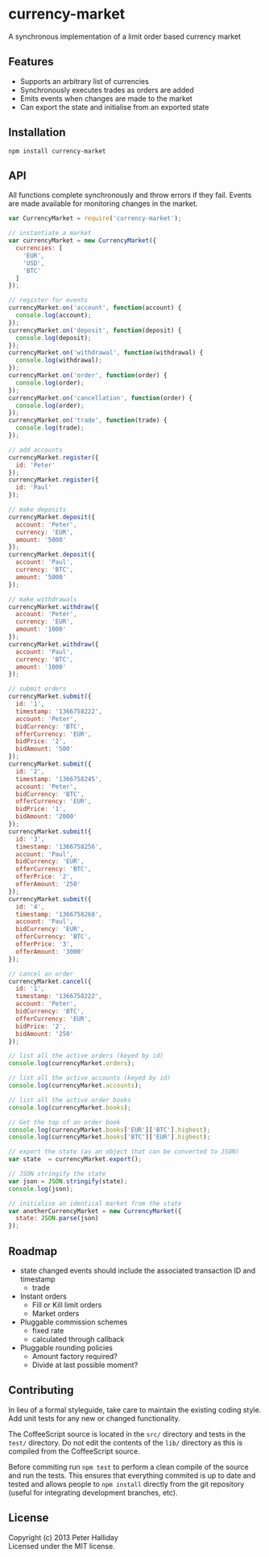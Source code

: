 currency-market
===============

A synchronous implementation of a limit order based currency market

## Features

- Supports an arbitrary list of currencies
- Synchronously executes trades as orders are added
- Emits events when changes are made to the market
- Can export the state and initialise from an exported state

## Installation

```
npm install currency-market
```

## API

All functions complete synchronously and throw errors if they fail.
Events are made available for monitoring changes in the market.

```javascript
var CurrencyMarket = require('currency-market');

// instantiate a market
var currencyMarket = new CurrencyMarket({
  currencies: [
    'EUR',
    'USD',
    'BTC'
  ]
});

// register for events
currencyMarket.on('account', function(account) {
  console.log(account);
});
currencyMarket.on('deposit', function(deposit) {
  console.log(deposit);
});
currencyMarket.on('withdrawal', function(withdrawal) {
  console.log(withdrawal);
});
currencyMarket.on('order', function(order) {
  console.log(order);
});
currencyMarket.on('cancellation', function(order) {
  console.log(order);
});
currencyMarket.on('trade', function(trade) {
  console.log(trade);
});

// add accounts
currencyMarket.register({
  id: 'Peter'
});
currencyMarket.register({
  id: 'Paul'
});

// make deposits
currencyMarket.deposit({
  account: 'Peter',
  currency: 'EUR',
  amount: '5000'
});
currencyMarket.deposit({
  account: 'Paul',
  currency: 'BTC',
  amount: '5000'
});

// make withdrawals
currencyMarket.withdraw({
  account: 'Peter',
  currency: 'EUR',
  amount: '1000'
});
currencyMarket.withdraw({
  account: 'Paul',
  currency: 'BTC',
  amount: '1000'
});

// submit orders
currencyMarket.submit({
  id: '1',
  timestamp: '1366758222',
  account: 'Peter',
  bidCurrency: 'BTC',
  offerCurrency: 'EUR',
  bidPrice: '2',
  bidAmount: '500'
});
currencyMarket.submit({
  id: '2',
  timestamp: '1366758245',
  account: 'Peter',
  bidCurrency: 'BTC',
  offerCurrency: 'EUR',
  bidPrice: '1',
  bidAmount: '2000'
});
currencyMarket.submit({
  id: '3',
  timestamp: '1366758256',
  account: 'Paul',
  bidCurrency: 'EUR',
  offerCurrency: 'BTC',
  offerPrice: '2',
  offerAmount: '250'
});
currencyMarket.submit({
  id: '4',
  timestamp: '1366758268',
  account: 'Paul',
  bidCurrency: 'EUR',
  offerCurrency: 'BTC',
  offerPrice: '3',
  offerAmount: '3000'
});

// cancel an order
currencyMarket.cancel({
  id: '1',
  timestamp: '1366758222',
  account: 'Peter',
  bidCurrency: 'BTC',
  offerCurrency: 'EUR',
  bidPrice: '2',
  bidAmount: '250'
});

// list all the active orders (keyed by id)
console.log(currencyMarket.orders);

// list all the active accounts (keyed by id)
console.log(currencyMarket.accounts);

// list all the active order books 
console.log(currencyMarket.books);

// Get the top of an order book
console.log(currencyMarket.books['EUR']['BTC'].highest);
console.log(currencyMarket.books['BTC']['EUR'].highest);

// export the state (as an object that can be converted to JSON)
var state  = currencyMarket.export();

// JSON stringify the state
var json = JSON.stringify(state);
console.log(json);

// initialise an identical market from the state
var anotherCurrencyMarket = new CurrencyMarket({
  state: JSON.parse(json)
});
```

## Roadmap

- state changed events should include the associated transaction ID and timestamp
  - trade
- Instant orders
  - Fill or Kill limit orders
  - Market orders
- Pluggable commission schemes
  - fixed rate
  - calculated through callback
- Pluggable rounding policies
  - Amount factory required?
  - Divide at last possible moment?

## Contributing

In lieu of a formal styleguide, take care to maintain the existing coding style. Add unit tests for any new or changed functionality.

The CoffeeScript source is located in the `src/` directory and tests in the `test/` directory. Do not edit the contents of the `lib/` directory as this is compiled from the CoffeeScript source.

Before commiting run `npm test` to perform a clean compile of the source and run the tests. This ensures that everything commited is up to date and tested and allows people to `npm install` directly from the git repository (useful for integrating development branches, etc).

## License
Copyright (c) 2013 Peter Halliday  
Licensed under the MIT license.